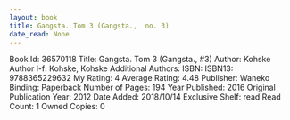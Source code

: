 ```yaml
---
layout: book
title: Gangsta. Tom 3 (Gangsta.,  no. 3)
date_read: None
---
```


Book Id: 36570118
Title: Gangsta. Tom 3 (Gangsta., #3)
Author: Kohske
Author l-f: Kohske, Kohske
Additional Authors: 
ISBN: 
ISBN13: 9788365229632
My Rating: 4
Average Rating: 4.48
Publisher: Waneko
Binding: Paperback
Number of Pages: 194
Year Published: 2016
Original Publication Year: 2012
Date Added: 2018/10/14
Exclusive Shelf: read
Read Count: 1
Owned Copies: 0

